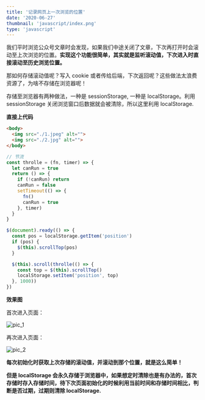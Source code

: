 ```yaml
---
title: '记录网页上一次浏览的位置'
date: '2020-06-27'
thumbnail: 'javascript/index.png'
type: 'javascript'
---
```


我们平时浏览公众号文章时会发现，如果我们中途关闭了文章，下次再打开时会滚动至上次浏览的位置。**实现这个功能很简单，其实就是监听滚动值，下次进入时直接滚动至历史浏览位置。**

那如何存储滚动值呢？写入 cookie 或者传给后端，下次返回呢？这些做法太浪费资源了，为啥不存储在浏览器呢！

存储至浏览器有两种做法，一种是 sessionStorage, 一种是 localStorage。利用 sessionStorage 关闭浏览窗口后数据就会被清除，所以这里利用 localStorage.

**直接上代码**

```html
<body>
  <img src="./1.jpeg" alt="">
  <img src="./2.jpg" alt="">
</body>
```

```javascript
// 节流
const throlle = (fn, timer) => {
  let canRun = true
  return () => {
    if (!canRun) return
    canRun = false
    setTimeout(() => {
      fn()
      canRun = true
    }, timer)
  }
}

$(document).ready(() => {
  const pos = localStorage.getItem('position')
  if (pos) {
    $(this).scrollTop(pos)
  }

  $(this).scroll(throlle(() => {
    const top = $(this).scrollTop()
    localStorage.setItem('position', top)
  }, 1000))
})
```

**效果图**

首次进入页面：

![pic_1](/blogs/javascript/js_3_pic_1.png#pic_center)

再次进入页面：

![pic_2](/blogs/javascript/js_3_pic_2.png#pic_center)

**每次初始化时获取上次存储的滚动值，并滚动到那个位置，就是这么简单！**

**但是 localStorage 会永久存储于浏览器中，如果想定时清除也是有办法的，首次存储时存入存储时间，待下次页面初始化的时候利用当前时间和存储时间相比，判断是否过期，过期则清除 localStorage.**

